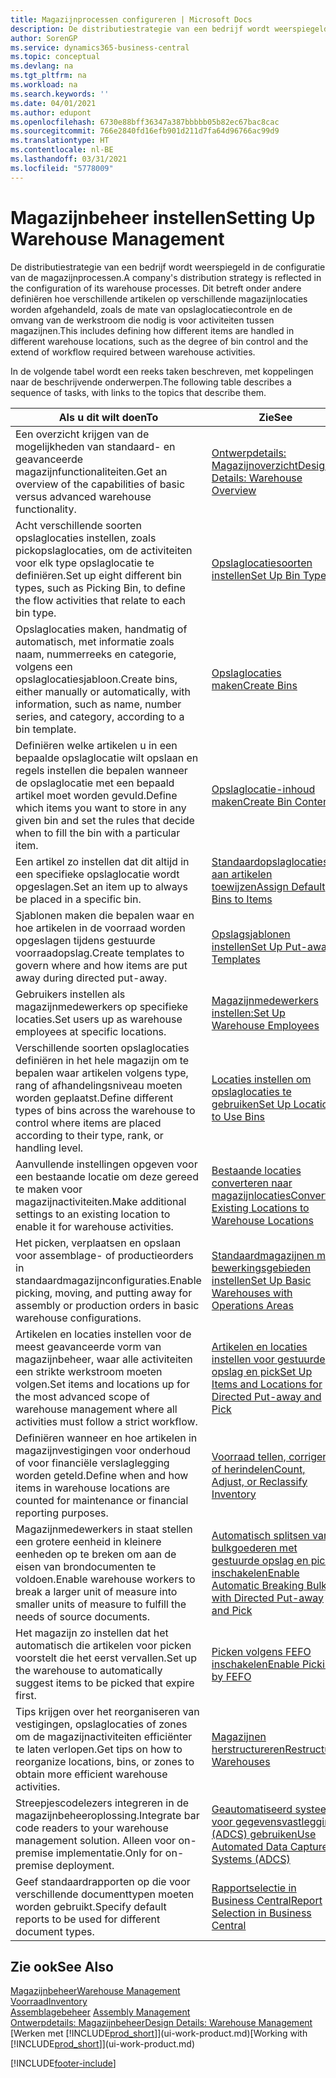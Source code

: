 ```yaml
---
title: Magazijnprocessen configureren | Microsoft Docs
description: De distributiestrategie van een bedrijf wordt weerspiegeld in de configuratie van zijn magazijnprocessen. Dit betreft onder andere definiëren hoe verschillende artikelen op verschillende magazijnlocaties worden afgehandeld, zoals de mate van opslaglocatiecontrole en de omvang van de werkstroom die nodig is voor activiteiten tussen magazijnen.
author: SorenGP
ms.service: dynamics365-business-central
ms.topic: conceptual
ms.devlang: na
ms.tgt_pltfrm: na
ms.workload: na
ms.search.keywords: ''
ms.date: 04/01/2021
ms.author: edupont
ms.openlocfilehash: 6730e88bff36347a387bbbbb05b82ec67bac8cac
ms.sourcegitcommit: 766e2840fd16efb901d211d7fa64d96766ac99d9
ms.translationtype: HT
ms.contentlocale: nl-BE
ms.lasthandoff: 03/31/2021
ms.locfileid: "5778009"
---
```

# <a name="setting-up-warehouse-management"></a><span data-ttu-id="1685f-104">Magazijnbeheer instellen</span><span class="sxs-lookup"><span data-stu-id="1685f-104">Setting Up Warehouse Management</span></span>
<span data-ttu-id="1685f-105">De distributiestrategie van een bedrijf wordt weerspiegeld in de configuratie van de magazijnprocessen.</span><span class="sxs-lookup"><span data-stu-id="1685f-105">A company's distribution strategy is reflected in the configuration of its warehouse processes.</span></span> <span data-ttu-id="1685f-106">Dit betreft onder andere definiëren hoe verschillende artikelen op verschillende magazijnlocaties worden afgehandeld, zoals de mate van opslaglocatiecontrole en de omvang van de werkstroom die nodig is voor activiteiten tussen magazijnen.</span><span class="sxs-lookup"><span data-stu-id="1685f-106">This includes defining how different items are handled in different warehouse locations, such as the degree of bin control and the extend of workflow required between warehouse activities.</span></span>  

 <span data-ttu-id="1685f-107">In de volgende tabel wordt een reeks taken beschreven, met koppelingen naar de beschrijvende onderwerpen.</span><span class="sxs-lookup"><span data-stu-id="1685f-107">The following table describes a sequence of tasks, with links to the topics that describe them.</span></span>   

|<span data-ttu-id="1685f-108">**Als u dit wilt doen**</span><span class="sxs-lookup"><span data-stu-id="1685f-108">**To**</span></span>|<span data-ttu-id="1685f-109">**Zie**</span><span class="sxs-lookup"><span data-stu-id="1685f-109">**See**</span></span>|  
|------------|-------------|  
|<span data-ttu-id="1685f-110">Een overzicht krijgen van de mogelijkheden van standaard- en geavanceerde magazijnfunctionaliteiten.</span><span class="sxs-lookup"><span data-stu-id="1685f-110">Get an overview of the capabilities of basic versus advanced warehouse functionality.</span></span>|[<span data-ttu-id="1685f-111">Ontwerpdetails: Magazijnoverzicht</span><span class="sxs-lookup"><span data-stu-id="1685f-111">Design Details: Warehouse Overview</span></span>](design-details-warehouse-overview.md)|  
|<span data-ttu-id="1685f-112">Acht verschillende soorten opslaglocaties instellen, zoals pickopslaglocaties, om de activiteiten voor elk type opslaglocatie te definiëren.</span><span class="sxs-lookup"><span data-stu-id="1685f-112">Set up eight different bin types, such as Picking Bin, to define the flow activities that relate to each bin type.</span></span>|[<span data-ttu-id="1685f-113">Opslaglocatiesoorten instellen</span><span class="sxs-lookup"><span data-stu-id="1685f-113">Set Up Bin Types</span></span>](warehouse-how-to-set-up-bin-types.md)|  
|<span data-ttu-id="1685f-114">Opslaglocaties maken, handmatig of automatisch, met informatie zoals naam, nummerreeks en categorie, volgens een opslaglocatiesjabloon.</span><span class="sxs-lookup"><span data-stu-id="1685f-114">Create bins, either manually or automatically, with information, such as name, number series, and category, according to a bin template.</span></span>|[<span data-ttu-id="1685f-115">Opslaglocaties maken</span><span class="sxs-lookup"><span data-stu-id="1685f-115">Create Bins</span></span>](warehouse-how-to-create-individual-bins.md)|  
|<span data-ttu-id="1685f-116">Definiëren welke artikelen u in een bepaalde opslaglocatie wilt opslaan en regels instellen die bepalen wanneer de opslaglocatie met een bepaald artikel moet worden gevuld.</span><span class="sxs-lookup"><span data-stu-id="1685f-116">Define which items you want to store in any given bin and set the rules that decide when to fill the bin with a particular item.</span></span>|[<span data-ttu-id="1685f-117">Opslaglocatie-inhoud maken</span><span class="sxs-lookup"><span data-stu-id="1685f-117">Create Bin Contents</span></span>](warehouse-how-to-set-up-bin-contents.md)|  
|<span data-ttu-id="1685f-118">Een artikel zo instellen dat dit altijd in een specifieke opslaglocatie wordt opgeslagen.</span><span class="sxs-lookup"><span data-stu-id="1685f-118">Set an item up to always be placed in a specific bin.</span></span>|[<span data-ttu-id="1685f-119">Standaardopslaglocaties aan artikelen toewijzen</span><span class="sxs-lookup"><span data-stu-id="1685f-119">Assign Default Bins to Items</span></span>](warehouse-how-to-assign-default-bins-to-items.md)|
|<span data-ttu-id="1685f-120">Sjablonen maken die bepalen waar en hoe artikelen in de voorraad worden opgeslagen tijdens gestuurde voorraadopslag.</span><span class="sxs-lookup"><span data-stu-id="1685f-120">Create templates to govern where and how items are put away during directed put-away.</span></span>|[<span data-ttu-id="1685f-121">Opslagsjablonen instellen</span><span class="sxs-lookup"><span data-stu-id="1685f-121">Set Up Put-away Templates</span></span>](warehouse-how-to-set-up-put-away-templates.md)|
|<span data-ttu-id="1685f-122">Gebruikers instellen als magazijnmedewerkers op specifieke locaties.</span><span class="sxs-lookup"><span data-stu-id="1685f-122">Set users up as warehouse employees at specific locations.</span></span>|[<span data-ttu-id="1685f-123">Magazijnmedewerkers instellen:</span><span class="sxs-lookup"><span data-stu-id="1685f-123">Set Up Warehouse Employees</span></span>](warehouse-how-to-set-up-warehouse-employees.md)|
|<span data-ttu-id="1685f-124">Verschillende soorten opslaglocaties definiëren in het hele magazijn om te bepalen waar artikelen volgens type, rang of afhandelingsniveau moeten worden geplaatst.</span><span class="sxs-lookup"><span data-stu-id="1685f-124">Define different types of bins across the warehouse to control where items are placed according to their type, rank, or handling level.</span></span>|[<span data-ttu-id="1685f-125">Locaties instellen om opslaglocaties te gebruiken</span><span class="sxs-lookup"><span data-stu-id="1685f-125">Set Up Locations to Use Bins</span></span>](warehouse-how-to-set-up-locations-to-use-bins.md)|
|<span data-ttu-id="1685f-126">Aanvullende instellingen opgeven voor een bestaande locatie om deze gereed te maken voor magazijnactiviteiten.</span><span class="sxs-lookup"><span data-stu-id="1685f-126">Make additional settings to an existing location to enable it for warehouse activities.</span></span>|[<span data-ttu-id="1685f-127">Bestaande locaties converteren naar magazijnlocaties</span><span class="sxs-lookup"><span data-stu-id="1685f-127">Convert Existing Locations to Warehouse Locations</span></span>](warehouse-how-to-convert-existing-locations-to-warehouse-locations.md)|
|<span data-ttu-id="1685f-128">Het picken, verplaatsen en opslaan voor assemblage- of productieorders in standaardmagazijnconfiguraties.</span><span class="sxs-lookup"><span data-stu-id="1685f-128">Enable picking, moving, and putting away for assembly or production orders in basic warehouse configurations.</span></span>|[<span data-ttu-id="1685f-129">Standaardmagazijnen met bewerkingsgebieden instellen</span><span class="sxs-lookup"><span data-stu-id="1685f-129">Set Up Basic Warehouses with Operations Areas</span></span>](warehouse-how-to-set-up-basic-warehouses-with-operations-areas.md)|  
|<span data-ttu-id="1685f-130">Artikelen en locaties instellen voor de meest geavanceerde vorm van magazijnbeheer, waar alle activiteiten een strikte werkstroom moeten volgen.</span><span class="sxs-lookup"><span data-stu-id="1685f-130">Set items and locations up for the most advanced scope of warehouse management where all activities must follow a strict workflow.</span></span>|[<span data-ttu-id="1685f-131">Artikelen en locaties instellen voor gestuurde opslag en pick</span><span class="sxs-lookup"><span data-stu-id="1685f-131">Set Up Items and Locations for Directed Put-away and Pick</span></span>](warehouse-how-to-set-up-items-for-directed-put-away-and-pick.md)|  
|<span data-ttu-id="1685f-132">Definiëren wanneer en hoe artikelen in magazijnvestigingen voor onderhoud of voor financiële verslaglegging worden geteld.</span><span class="sxs-lookup"><span data-stu-id="1685f-132">Define when and how items in warehouse locations are counted for maintenance or financial reporting purposes.</span></span>|[<span data-ttu-id="1685f-133">Voorraad tellen, corrigeren of herindelen</span><span class="sxs-lookup"><span data-stu-id="1685f-133">Count, Adjust, or Reclassify Inventory</span></span>](inventory-how-count-adjust-reclassify.md)|
|<span data-ttu-id="1685f-134">Magazijnmedewerkers in staat stellen een grotere eenheid in kleinere eenheden op te breken om aan de eisen van brondocumenten te voldoen.</span><span class="sxs-lookup"><span data-stu-id="1685f-134">Enable warehouse workers to break a larger unit of measure into smaller units of measure to fulfill the needs of source documents.</span></span>|[<span data-ttu-id="1685f-135">Automatisch splitsen van bulkgoederen met gestuurde opslag en pick inschakelen</span><span class="sxs-lookup"><span data-stu-id="1685f-135">Enable Automatic Breaking Bulk with Directed Put-away and Pick</span></span>](warehouse-enable-automatic-breaking-bulk-with-directed-put-away-and-pick.md)|  
|<span data-ttu-id="1685f-136">Het magazijn zo instellen dat het automatisch die artikelen voor picken voorstelt die het eerst vervallen.</span><span class="sxs-lookup"><span data-stu-id="1685f-136">Set up the warehouse to automatically suggest items to be picked that expire first.</span></span>|[<span data-ttu-id="1685f-137">Picken volgens FEFO inschakelen</span><span class="sxs-lookup"><span data-stu-id="1685f-137">Enable Picking by FEFO</span></span>](warehouse-picking-by-fefo.md)|
|<span data-ttu-id="1685f-138">Tips krijgen over het reorganiseren van vestigingen, opslaglocaties of zones om de magazijnactiviteiten efficiënter te laten verlopen.</span><span class="sxs-lookup"><span data-stu-id="1685f-138">Get tips on how to reorganize locations, bins, or zones to obtain more efficient warehouse activities.</span></span>|[<span data-ttu-id="1685f-139">Magazijnen herstructureren</span><span class="sxs-lookup"><span data-stu-id="1685f-139">Restructure Warehouses</span></span>](warehouse-how-to-restructure-warehouses.md)|
|<span data-ttu-id="1685f-140">Streepjescodelezers integreren in de magazijnbeheeroplossing.</span><span class="sxs-lookup"><span data-stu-id="1685f-140">Integrate bar code readers to your warehouse management solution.</span></span> <span data-ttu-id="1685f-141">Alleen voor on-premise implementatie.</span><span class="sxs-lookup"><span data-stu-id="1685f-141">Only for on-premise deployment.</span></span>|[<span data-ttu-id="1685f-142">Geautomatiseerd systeem voor gegevensvastlegging (ADCS) gebruiken</span><span class="sxs-lookup"><span data-stu-id="1685f-142">Use Automated Data Capture Systems (ADCS)</span></span>](warehouse-use-automated-data-capture-systems-adcs.md)|
|<span data-ttu-id="1685f-143">Geef standaardrapporten op die voor verschillende documenttypen moeten worden gebruikt.</span><span class="sxs-lookup"><span data-stu-id="1685f-143">Specify default reports to be used for different document types.</span></span>|[<span data-ttu-id="1685f-144">Rapportselectie in Business Central</span><span class="sxs-lookup"><span data-stu-id="1685f-144">Report Selection in Business Central</span></span>](across-report-selections.md)|

## <a name="see-also"></a><span data-ttu-id="1685f-145">Zie ook</span><span class="sxs-lookup"><span data-stu-id="1685f-145">See Also</span></span>  
[<span data-ttu-id="1685f-146">Magazijnbeheer</span><span class="sxs-lookup"><span data-stu-id="1685f-146">Warehouse Management</span></span>](warehouse-manage-warehouse.md)  
[<span data-ttu-id="1685f-147">Voorraad</span><span class="sxs-lookup"><span data-stu-id="1685f-147">Inventory</span></span>](inventory-manage-inventory.md)  
<span data-ttu-id="1685f-148">[Assemblagebeheer](assembly-assemble-items.md)  </span><span class="sxs-lookup"><span data-stu-id="1685f-148">[Assembly Management](assembly-assemble-items.md)  </span></span>  
[<span data-ttu-id="1685f-149">Ontwerpdetails: Magazijnbeheer</span><span class="sxs-lookup"><span data-stu-id="1685f-149">Design Details: Warehouse Management</span></span>](design-details-warehouse-management.md)  
<span data-ttu-id="1685f-150">[Werken met [!INCLUDE[prod_short](includes/prod_short.md)]](ui-work-product.md)</span><span class="sxs-lookup"><span data-stu-id="1685f-150">[Working with [!INCLUDE[prod_short](includes/prod_short.md)]](ui-work-product.md)</span></span>


[!INCLUDE[footer-include](includes/footer-banner.md)]